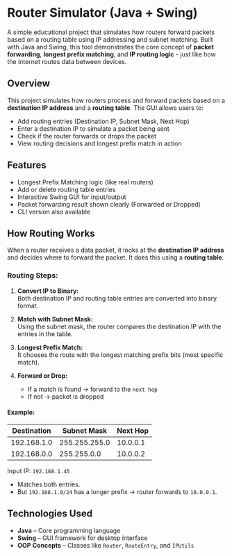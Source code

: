 #  Router Simulator (Java + Swing)
A simple educational project that simulates how routers forward packets based on a routing table using IP addressing and subnet matching. Built with Java and Swing, this tool demonstrates the core concept of **packet forwarding**, **longest prefix matching**, and **IP routing logic** - just like how the internet routes data between devices.

## Overview

This project simulates how routers process and forward packets based on a **destination IP address** and a **routing table**. The GUI allows users to:

- Add routing entries (Destination IP, Subnet Mask, Next Hop)
- Enter a destination IP to simulate a packet being sent
- Check if the router forwards or drops the packet
- View routing decisions and longest prefix match in action

## Features

- Longest Prefix Matching logic (like real routers)
- Add or delete routing table entries
- Interactive Swing GUI for input/output
- Packet forwarding result shown clearly (Forwarded or Dropped)
- CLI version also available 

## How Routing Works

When a router receives a data packet, it looks at the **destination IP address** and decides where to forward the packet. It does this using a **routing table**.

### Routing Steps:

1. **Convert IP to Binary:**  
   Both destination IP and routing table entries are converted into binary format.

2. **Match with Subnet Mask:**  
   Using the subnet mask, the router compares the destination IP with the entries in the table.

3. **Longest Prefix Match:**  
   It chooses the route with the longest matching prefix bits (most specific match).

4. **Forward or Drop:**  
   - If a match is found → forward to the `next hop`
   - If not → packet is dropped
  
#### Example:

| Destination | Subnet Mask | Next Hop |
|-------------|-------------|----------|
| 192.168.1.0 | 255.255.255.0 | 10.0.0.1 |
| 192.168.0.0 | 255.255.0.0   | 10.0.0.2 |

Input IP: `192.168.1.45`

- Matches both entries.
- But `192.168.1.0/24` has a longer prefix → router forwards to `10.0.0.1`.

## Technologies Used

- **Java** – Core programming language
- **Swing** – GUI framework for desktop interface
- **OOP Concepts** – Classes like `Router`, `RouteEntry`, and `IPUtils`
